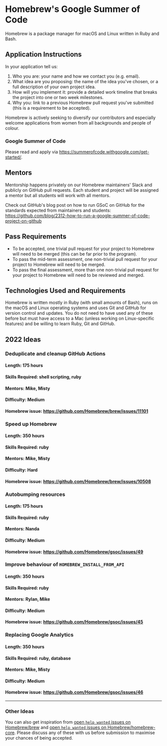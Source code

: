 # Homebrew's Google Summer of Code
Homebrew is a package manager for macOS and Linux written in Ruby and Bash.

## Application Instructions

In your application tell us:

1. Who you are: your name and how we contact you (e.g. email).
2. What idea are you proposing: the name of the idea you've chosen, or a full description of your own project idea.
3. How will you implement it: provide a detailed work timeline that breaks the project into one or two week milestones.
4. Why you: link to a previous Homebrew pull request you've submitted (this is a requirement to be accepted).

Homebrew is actively seeking to diversify our contributors and especially welcome applications from women from all backgrounds and people of colour.

### Google Summer of Code
Please read and apply via https://summerofcode.withgoogle.com/get-started/.

## Mentors
Mentorship happens privately on our Homebrew maintainers' Slack and publicly on GitHub pull requests. Each student and project will be assigned a mentor but all students will work with all mentors.

Check out GitHub's blog post on how to run GSoC on GitHub for the standards expected from maintainers and students:
https://github.com/blog/2312-how-to-run-a-google-summer-of-code-project-on-github

## Pass Requirements

- To be accepted, one trivial pull request for your project to Homebrew will need to be merged (this can be far prior to the program).
- To pass the mid-term assessment, one non-trivial pull request for your project to Homebrew will need to be merged.
- To pass the final assessment, more than one non-trivial pull request for your project to Homebrew will need to be reviewed and merged.

## Technologies Used and Requirements

Homebrew is written mostly in Ruby (with small amounts of Bash), runs on the macOS and Linux operating systems and uses Git and GitHub for version control and updates. You do not need to have used any of these before but must have access to a Mac (unless working on Linux-specific features) and be willing to learn Ruby, Git and GitHub.

## 2022 Ideas

### Deduplicate and cleanup GitHub Actions
#### Length: 175 hours
#### Skills Required: shell scripting, ruby
#### Mentors: Mike, Misty
#### Difficulty: Medium
#### Homebrew issue: https://github.com/Homebrew/brew/issues/11101

### Speed up Homebrew
#### Length: 350 hours
#### Skills Required: ruby
#### Mentors: Mike, Misty
#### Difficulty: Hard
#### Homebrew issue: https://github.com/Homebrew/brew/issues/10508

### Autobumping resources
#### Length: 175 hours
#### Skills Required: ruby
#### Mentors: Nanda
#### Difficulty: Medium
#### Homebrew issue: https://github.com/Homebrew/gsoc/issues/49

### Improve behaviour of `HOMEBREW_INSTALL_FROM_API`
#### Length: 350 hours
#### Skills Required: ruby
#### Mentors: Rylan, Mike
#### Difficulty: Medium
#### Homebrew issue: https://github.com/Homebrew/gsoc/issues/45

### Replacing Google Analytics
#### Length: 350 hours
#### Skills Required: ruby, database
#### Mentors: Mike, Misty
#### Difficulty: Medium
#### Homebrew issue: https://github.com/Homebrew/gsoc/issues/46

----

### Other Ideas
You can also get inspiration from [open `help wanted` issues on Homebrew/brew](https://github.com/homebrew/brew/issues?q=is%3Aopen+is%3Aissue+label%3A%22help+wanted%22) and [open `help wanted` issues on Homebrew/homebrew-core](https://github.com/homebrew/homebrew-core/issues?q=is%3Aopen+is%3Aissue+label%3A%22help+wanted%22). Please discuss any of these with us before submission to maximise your chances of being accepted.
